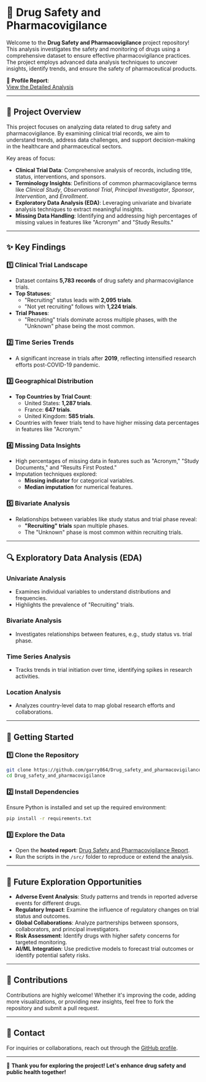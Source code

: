 # 💊 Drug Safety and Pharmacovigilance

Welcome to the **Drug Safety and Pharmacovigilance** project repository! This analysis investigates the safety and monitoring of drugs using a comprehensive dataset to ensure effective pharmacovigilance practices. The project employs advanced data analysis techniques to uncover insights, identify trends, and ensure the safety of pharmaceutical products.

📄 **Profile Report**:  
[View the Detailed Analysis](https://garry864.github.io/Drug_safety_and_pharmacovigilance/)

---

## 📖 Project Overview

This project focuses on analyzing data related to drug safety and pharmacovigilance. By examining clinical trial records, we aim to understand trends, address data challenges, and support decision-making in the healthcare and pharmaceutical sectors.

Key areas of focus:
- **Clinical Trial Data**: Comprehensive analysis of records, including title, status, interventions, and sponsors.
- **Terminology Insights**: Definitions of common pharmacovigilance terms like *Clinical Study*, *Observational Trial*, *Principal Investigator*, *Sponsor*, *Intervention*, and *Enrollment*.
- **Exploratory Data Analysis (EDA)**: Leveraging univariate and bivariate analysis techniques to extract meaningful insights.
- **Missing Data Handling**: Identifying and addressing high percentages of missing values in features like "Acronym" and "Study Results."

---

## ✨ Key Findings

### 1️⃣ **Clinical Trial Landscape**
- Dataset contains **5,783 records** of drug safety and pharmacovigilance trials.
- **Top Statuses**: 
  - "Recruiting" status leads with **2,095 trials**.
  - "Not yet recruiting" follows with **1,224 trials**.
- **Trial Phases**:
  - "Recruiting" trials dominate across multiple phases, with the "Unknown" phase being the most common.

### 2️⃣ **Time Series Trends**
- A significant increase in trials after **2019**, reflecting intensified research efforts post-COVID-19 pandemic.

### 3️⃣ **Geographical Distribution**
- **Top Countries by Trial Count**:
  - United States: **1,287 trials**.
  - France: **647 trials**.
  - United Kingdom: **585 trials**.
- Countries with fewer trials tend to have higher missing data percentages in features like "Acronym."

### 4️⃣ **Missing Data Insights**
- High percentages of missing data in features such as "Acronym," "Study Documents," and "Results First Posted."
- Imputation techniques explored:
  - **Missing indicator** for categorical variables.
  - **Median imputation** for numerical features.

### 5️⃣ **Bivariate Analysis**
- Relationships between variables like study status and trial phase reveal:
  - **"Recruiting" trials** span multiple phases.
  - The "Unknown" phase is most common within recruiting trials.

---

## 🔍 Exploratory Data Analysis (EDA)

### **Univariate Analysis**
- Examines individual variables to understand distributions and frequencies.
- Highlights the prevalence of "Recruiting" trials.

### **Bivariate Analysis**
- Investigates relationships between features, e.g., study status vs. trial phase.

### **Time Series Analysis**
- Tracks trends in trial initiation over time, identifying spikes in research activities.

### **Location Analysis**
- Analyzes country-level data to map global research efforts and collaborations.

---

## 🚀 Getting Started

### 1️⃣ Clone the Repository
```bash
git clone https://github.com/garry864/Drug_safety_and_pharmacovigilance.git
cd Drug_safety_and_pharmacovigilance
```

### 2️⃣ Install Dependencies
Ensure Python is installed and set up the required environment:
```bash
pip install -r requirements.txt
```

### 3️⃣ Explore the Data
- Open the **hosted report**: [Drug Safety and Pharmacovigilance Report](https://garry864.github.io/Drug_safety_and_pharmacovigilance/).
- Run the scripts in the `/src/` folder to reproduce or extend the analysis.

---

## 🌟 Future Exploration Opportunities

- **Adverse Event Analysis**: Study patterns and trends in reported adverse events for different drugs.
- **Regulatory Impact**: Examine the influence of regulatory changes on trial status and outcomes.
- **Global Collaborations**: Analyze partnerships between sponsors, collaborators, and principal investigators.
- **Risk Assessment**: Identify drugs with higher safety concerns for targeted monitoring.
- **AI/ML Integration**: Use predictive models to forecast trial outcomes or identify potential safety risks.

---

## 🤝 Contributions

Contributions are highly welcome! Whether it's improving the code, adding more visualizations, or providing new insights, feel free to fork the repository and submit a pull request.

---

## 📧 Contact

For inquiries or collaborations, reach out through the [GitHub profile](https://github.com/garry864).

---

🎉 **Thank you for exploring the project! Let's enhance drug safety and public health together!**
